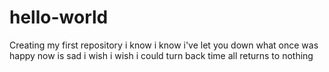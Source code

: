 # hello-world
Creating my first repository
i know
i know i've let you down
what once was happy now is sad 
i wish i wish i could turn back time
all returns to nothing
